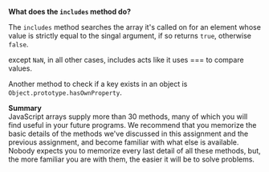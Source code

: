 **What does the `includes` method do?**   

The `includes` method searches the array it's called on for an element whose value is strictly equal to the singal argument, if so returns `true`, otherwise `false`.

except `NaN`, in all other cases, includes acts like it uses === to compare values.

Another method to check if a key exists in an object is `Object.prototype.hasOwnProperty`.

**Summary**  
JavaScript arrays supply more than 30 methods, many of which you will find useful in your future programs. We recommend that you memorize the basic details of the methods we've discussed in this assignment and the previous assignment, and become familiar with what else is available. Nobody expects you to memorize every last detail of all these methods, but, the more familiar you are with them, the easier it will be to solve problems.